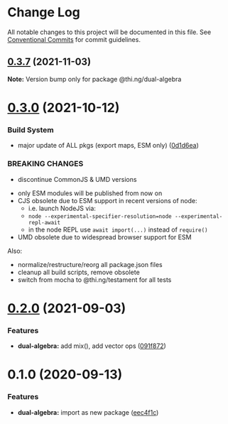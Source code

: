 # Change Log

All notable changes to this project will be documented in this file.
See [Conventional Commits](https://conventionalcommits.org) for commit guidelines.

## [0.3.7](https://github.com/thi-ng/umbrella/compare/@thi.ng/dual-algebra@0.3.6...@thi.ng/dual-algebra@0.3.7) (2021-11-03)

**Note:** Version bump only for package @thi.ng/dual-algebra





# [0.3.0](https://github.com/thi-ng/umbrella/compare/@thi.ng/dual-algebra@0.2.0...@thi.ng/dual-algebra@0.3.0) (2021-10-12)


### Build System

* major update of ALL pkgs (export maps, ESM only) ([0d1d6ea](https://github.com/thi-ng/umbrella/commit/0d1d6ea9fab2a645d6c5f2bf2591459b939c09b6))


### BREAKING CHANGES

* discontinue CommonJS & UMD versions

- only ESM modules will be published from now on
- CJS obsolete due to ESM support in recent versions of node:
  - i.e. launch NodeJS via:
  - `node --experimental-specifier-resolution=node --experimental-repl-await`
  - in the node REPL use `await import(...)` instead of `require()`
- UMD obsolete due to widespread browser support for ESM

Also:
- normalize/restructure/reorg all package.json files
- cleanup all build scripts, remove obsolete
- switch from mocha to @thi.ng/testament for all tests






#  [0.2.0](https://github.com/thi-ng/umbrella/compare/@thi.ng/dual-algebra@0.1.18...@thi.ng/dual-algebra@0.2.0) (2021-09-03)

###  Features

- **dual-algebra:** add mix(), add vector ops ([091f872](https://github.com/thi-ng/umbrella/commit/091f872e12dd6ba404a22be8b33bfa97ff345557))

#  0.1.0 (2020-09-13)

###  Features

- **dual-algebra:** import as new package ([eec4f1c](https://github.com/thi-ng/umbrella/commit/eec4f1c588b194711477e5b992206840657d140f))
